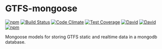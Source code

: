 # GTFS-mongoose
[![npm](https://img.shields.io/npm/v/gtfs-mongoose.svg)](https://www.npmjs.com/package/gtfs-mongoose)
[![Build Status](https://travis-ci.org/klandell/gtfs-mongoose.svg?branch=master)](https://travis-ci.org/klandell/gtfs-mongoose)
[![Code Climate](https://lima.codeclimate.com/github/klandell/gtfs-mongoose/badges/gpa.svg)](https://lima.codeclimate.com/github/klandell/gtfs-mongoose)
[![Test Coverage](https://lima.codeclimate.com/github/klandell/gtfs-mongoose/badges/coverage.svg)](https://lima.codeclimate.com/github/klandell/gtfs-mongoose/coverage)
[![David](https://img.shields.io/david/klandell/gtfs-mongoose.svg)](https://david-dm.org/klandell/gtfs-mongoose)
[![David](https://img.shields.io/david/dev/klandell/gtfs-mongoose.svg)](https://david-dm.org/klandell/gtfs-mongoose?type=dev)
[![npm](https://img.shields.io/npm/l/gtfs-mongoose.svg)](https://github.com/klandell/gtfs-mongoose/blob/master/LICENSE)

Mongoose models for storing GTFS static and realtime data in a mongodb database.
